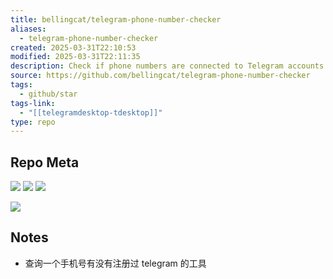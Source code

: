 ```yaml
---
title: bellingcat/telegram-phone-number-checker
aliases:
  - telegram-phone-number-checker
created: 2025-03-31T22:10:53
modified: 2025-03-31T22:11:35
description: Check if phone numbers are connected to Telegram accounts.
source: https://github.com/bellingcat/telegram-phone-number-checker
tags:
  - github/star
tags-link:
  - "[[telegramdesktop-tdesktop]]"
type: repo
---
```


## Repo Meta

![](https://img.shields.io/github/stars/bellingcat/telegram-phone-number-checker?style=for-the-badge&label=stars) ![](https://img.shields.io/github/repo-size/bellingcat/telegram-phone-number-checker?style=for-the-badge&label=size) ![](https://img.shields.io/github/created-at/bellingcat/telegram-phone-number-checker?style=for-the-badge&label=since)

[![](https://github-readme-stats.vercel.app/api/pin/?username=bellingcat&repo=telegram-phone-number-checker&bg_color=00000000)](https://github.com/bellingcat/telegram-phone-number-checker)

## Notes

- 查询一个手机号有没有注册过 telegram 的工具
